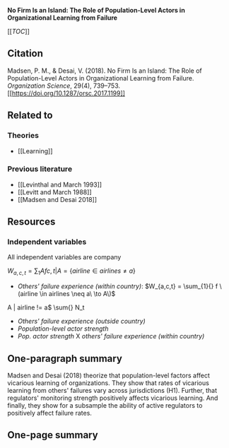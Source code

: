**No Firm Is an Island: The Role of Population-Level Actors in Organizational Learning from Failure**

[[_TOC_]]

## Citation
Madsen, P. M., & Desai, V. (2018). No Firm Is an Island: The Role of Population-Level Actors in Organizational Learning from Failure. *Organization Science*, 29(4), 739–753. [[https://doi.org/10.1287/orsc.2017.1199]]

## Related to

### Theories
* [[Learning]]

### Previous literature
* [[Levinthal and March 1993]]
* [[Levitt and March 1988]]
* [[Madsen and Desai 2018]]

## Resources

### Independent variables

All independent variables are company

$W_{a,c,t} = \sum_{1}{A} f{c,t} | A =  \{airline \in airlines \neq a\}$

* *Others' failure experience (within country)*: $W_{a,c,t} = \sum_{1}{} f \(airline \in airlines \neq a\ \to A\)$


A | airline != a$
\sum{} N_t
* *Others' failure experience (outside country)*
* *Population-level actor strength*
* *Pop. actor strength* X *others' failure experience (within country)*

## One-paragraph summary

Madsen and Desai (2018) theorize that population-level factors affect vicarious learning of organizations. They show that rates of vicarious learning from others' failures vary across jurisdictions (H1). Further, that regulators' monitoring strength positively affects vicarious learning. And finally, they show for a subsample the ability of active regulators to positively affect failure rates.

## One-page summary